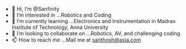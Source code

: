 - 👋 Hi, I’m @Sanfinity
- 👀 I’m interested in ...Robotics and Coding
- 🌱 I’m currently learning ...Electronics and Instrumentation in Madras Institute of Technology, Anna University
- 💞️ I’m looking to collaborate on ...Robotics, AV, and challenging coding
- 📫 How to reach me ...Mail me at santhosh@asia.com

<!---
Sanfinity/Sanfinity is a ✨ special ✨ repository because its `README.md` (this file) appears on your GitHub profile.
You can click the Preview link to take a look at your changes.
--->
